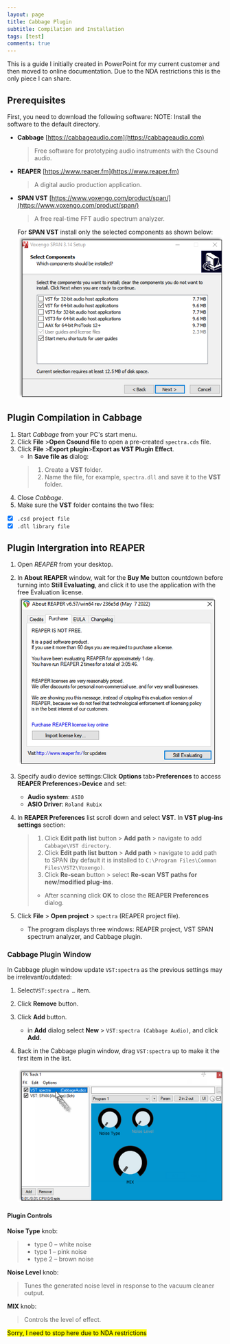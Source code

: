 ```yaml
---
layout: page
title: Cabbage Plugin
subtitle: Compilation and Installation
tags: [test]
comments: true
---
```

This is a guide I initially created in PowerPoint for my current customer and then moved to online documentation. Due to the NDA restrictions this is the only piece I can share.
## Prerequisites

First, you need to download the following software:
   NOTE: Install the software to the default directory.

- **Cabbage** [https://cabbageaudio.com](https://cabbageaudio.com)  
   > Free software for prototyping audio instruments with the Csound audio.

- **REAPER**  [https://www.reaper.fm](https://www.reaper.fm)  
   > A digital audio production application.

- **SPAN VST** [https://www.voxengo.com/product/span/](https://www.voxengo.com/product/span/)  
   > A free real-time FFT audio spectrum analyzer.

   For **SPAN VST** install only the selected components as shown below:
   ![SPAN setup](/assets/img/SPAN_setup.png)

## Plugin Compilation in Cabbage

1. Start _Cabbage_ from your PC's start menu.
2. Click **File** >**Open Csound file** to open a pre-created `spectra.сds` file.
3. Click **File** >**Export plugin**>**Export as VST Plugin Effect**.    
   - In **Save file as** dialog:
   > 1. Create a **VST** folder.
   > 2. Name the file, for example, `spectra.dll` and save it to the **VST** folder.
4. Close _Cabbage_.
5. Make sure the **VST** folder contains the two files:  

-[x] `.csd project file`
-[x] `.dll library file`

## Plugin Intergration into REAPER

1. Open _REAPER_ from your desktop.
2. In **About REAPER** window, wait for the **Buy Me** button countdown before turning into **Still Evaluating**, and click it to use the application with the free Evaluation license.  
   ![REAPER license button](/assets/img/REAPER_license.png)

3. Specify audio device settings:Click **Options** tab>**Preferences** to access **REAPER Preferences**>**Device** and set:
   - **Audio system**: `ASIO`
   - **ASIO Driver**: `Roland Rubix`
4. In **REAPER Preferences** list scroll down and select **VST**. In **VST plug-ins settings** section:

   > 1. Click **Edit path list** button > **Add path** > navigate to add `Cabbage\VST directory`.
   > 2. Click **Edit path list button** > **Add path** > navigate to add path to SPAN (by default it is installed  to `C:\Program Files\Common Files\VST2\Voxengo)`.
   > 3. Click **Re-scan** button > select **Re-scan VST paths for new/modified plug-ins**.
   >   - After scanning click **OK** to close the **REAPER Preferences** dialog.
5. Click **File** > **Open project** > `spectra` (REAPER project file).
   - The program displays three windows: REAPER project, VST SPAN spectrum analyzer, and Cabbage plugin.

### Cabbage Plugin Window

In Cabbage plugin window update `VST:spectra` as the previous settings may be irrelevant/outdated:
1. Select`VST:spectra …` item.
2. Click **Remove** button.
3. Click **Add** button.
   - in **Add** dialog select **New** > `VST:spectra (Cabbage Audio)`, and click **Add**.  
4. Back in the Cabbage plugin window, drag `VST:spectra` up to make it the first item in the list.

   ![drag item up](/assets/img/Cabbage_drag.png)

#### Plugin Controls

**Noise Type** knob:  
> - type 0 – white noise
> - type 1 – pink noise
> - type 2 – brown noise

**Noise Level** knob:  
> Tunes the generated noise level in response to the vacuum cleaner output.

**MIX** knob:  
> Controls the level of effect.

<mark>Sorry, I need to stop here due to NDA restrictions</mark>
